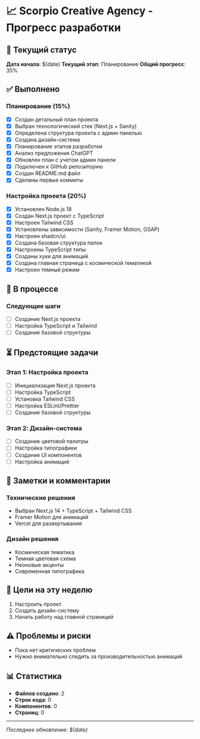 # 📈 Scorpio Creative Agency - Прогресс разработки

## 📅 Текущий статус
**Дата начала**: $(date)
**Текущий этап**: Планирование
**Общий прогресс**: 35%

## ✅ Выполнено

### Планирование (15%)
- [x] Создан детальный план проекта
- [x] Выбран технологический стек (Next.js + Sanity)
- [x] Определена структура проекта с админ панелью
- [x] Создана дизайн-система
- [x] Планирование этапов разработки
- [x] Анализ предложения ChatGPT
- [x] Обновлен план с учетом админ панели
- [x] Подключен к GitHub репозиторию
- [x] Создан README.md файл
- [x] Сделаны первые коммиты

### Настройка проекта (20%)
- [x] Установлен Node.js 18
- [x] Создан Next.js проект с TypeScript
- [x] Настроен Tailwind CSS
- [x] Установлены зависимости (Sanity, Framer Motion, GSAP)
- [x] Настроен shadcn/ui
- [x] Создана базовая структура папок
- [x] Настроены TypeScript типы
- [x] Созданы хуки для анимаций
- [x] Создана главная страница с космической тематикой
- [x] Настроен темный режим

## 🔄 В процессе

### Следующие шаги
- [ ] Создание Next.js проекта
- [ ] Настройка TypeScript и Tailwind
- [ ] Создание базовой структуры

## ⏳ Предстоящие задачи

### Этап 1: Настройка проекта
- [ ] Инициализация Next.js проекта
- [ ] Настройка TypeScript
- [ ] Установка Tailwind CSS
- [ ] Настройка ESLint/Prettier
- [ ] Создание базовой структуры

### Этап 2: Дизайн-система
- [ ] Создание цветовой палитры
- [ ] Настройка типографики
- [ ] Создание UI компонентов
- [ ] Настройка анимаций

## 📝 Заметки и комментарии

### Технические решения
- Выбран Next.js 14 + TypeScript + Tailwind CSS
- Framer Motion для анимаций
- Vercel для развертывания

### Дизайн решения
- Космическая тематика
- Темная цветовая схема
- Неоновые акценты
- Современная типографика

## 🎯 Цели на эту неделю
1. Настроить проект
2. Создать дизайн-систему
3. Начать работу над главной страницей

## ⚠️ Проблемы и риски
- Пока нет критических проблем
- Нужно внимательно следить за производительностью анимаций

## 📊 Статистика
- **Файлов создано**: 2
- **Строк кода**: 0
- **Компонентов**: 0
- **Страниц**: 0

---
*Последнее обновление: $(date)*
